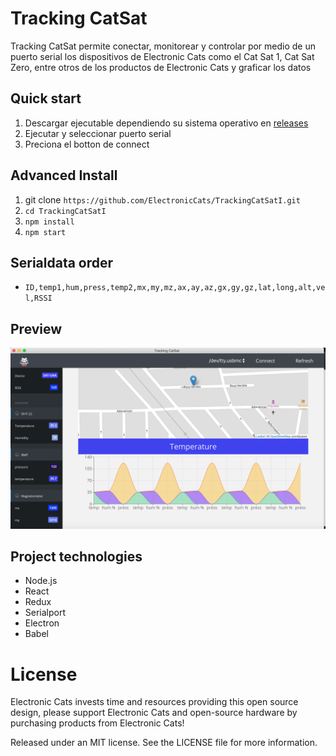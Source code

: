 # Tracking CatSat

Tracking CatSat permite conectar, monitorear y controlar por medio de un puerto serial los dispositivos de Electronic Cats como el Cat Sat 1, Cat Sat Zero, entre otros de los productos de Electronic Cats y graficar los datos

## Quick start
1. Descargar ejecutable dependiendo su sistema operativo en [releases](https://github.com/ElectronicCats/TrackingCatSatI/releases/tag/2.0.0)
2. Ejecutar y seleccionar puerto serial
3. Preciona el botton de connect

## Advanced Install 

1. git clone `https://github.com/ElectronicCats/TrackingCatSatI.git`
2. `cd TrackingCatSatI`
3. `npm install`
3. `npm start`

## Serialdata order 

  * `ID,temp1,hum,press,temp2,mx,my,mz,ax,ay,az,gx,gy,gz,lat,long,alt,vel,RSSI`
  
## Preview 

![Preview](/doc/Captura.png)

## Project technologies

- Node.js
- React
- Redux
- Serialport
- Electron
- Babel

# License

Electronic Cats invests time and resources providing this open source design, please support Electronic Cats and open-source hardware by purchasing products from Electronic Cats!

Released under an MIT license. See the LICENSE file for more information.



